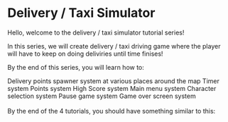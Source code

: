 # Delivery / Taxi Simulator

Hello, welcome to the delivery / taxi simulator tutorial series!

In this series, we will create delivery / taxi driving game where the player will have to keep on doing deliviries until time finises!

By the end of this series, you will learn how to:

Delivery points spawner system at various places around the map
Timer system
Points system
High Score system
Main menu system
Character selection system
Pause game system
Game over screen system
<br/><br/>
By the end of the 4 tutorials, you should have something similar to this:
